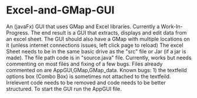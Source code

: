 # Excel-and-GMap-GUI
An (javaFx) GUI that uses GMap and Excel libraries.
Currently a Work-In-Progress.
The end result is a GUI that extracts, displays and edit data from an excel sheet.
The GUI should also have a GMap with multiple locations on it (unless internet connections issues, left click page to reload)
The excel Sheet needs to be in the same basic drive as the "src" file or Jar (if a jar is made). 
The file path code is in "source.java" file.
Currently, works but needs commenting on most files and fixing of a few bugs.
Files already commented on are AppGUI,GMap,GMap_data.
Known bugs: 1) the textfeild options box (Combo Box) is sometimes not attached to the textfeild.
Irrelevent code needs to be removed and code needs to be better structured. 
To start the GUI run the AppGUI file.
